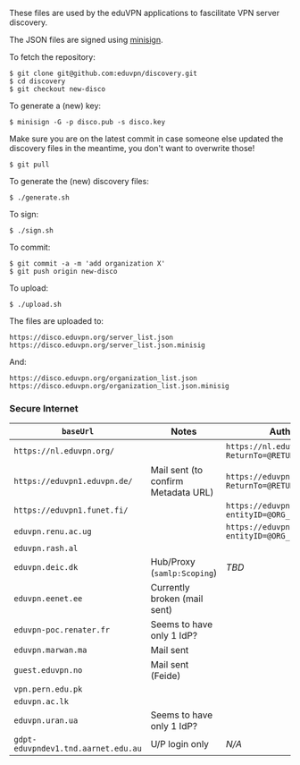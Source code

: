 These files are used by the eduVPN applications to fascilitate VPN server 
discovery.

The JSON files are signed using 
[minisign](https://jedisct1.github.io/minisign/).

To fetch the repository:

    $ git clone git@github.com:eduvpn/discovery.git
    $ cd discovery
    $ git checkout new-disco

To generate a (new) key:

    $ minisign -G -p disco.pub -s disco.key

Make sure you are on the latest commit in case someone else updated the 
discovery files in the meantime, you don't want to overwrite those!

    $ git pull

To generate the (new) discovery files:

    $ ./generate.sh

To sign:

    $ ./sign.sh

To commit:

    $ git commit -a -m 'add organization X'
    $ git push origin new-disco

To upload:

    $ ./upload.sh

The files are uploaded to:

    https://disco.eduvpn.org/server_list.json
    https://disco.eduvpn.org/server_list.json.minisig

And:

    https://disco.eduvpn.org/organization_list.json
    https://disco.eduvpn.org/organization_list.json.minisig

### Secure Internet 

| `baseUrl`                           | Notes                               | Authentication URL Template                                                          | Metadata URL |
| ----------------------------------- | ----------------------------------- | ------------------------------------------------------------------------------------ | ------------ |
| `https://nl.eduvpn.org/`            |                                     | `https://nl.eduvpn.org/php-saml-sp/login?ReturnTo=@RETURN_TO@&IdP=@ORG_ID@`          | `https://metadata.surfconext.nl/sp/https%253A%252F%252Fnl.eduvpn.org%252Fsaml`, `https://eva-saml-idp.eduroam.nl/simplesamlphp/saml2/idp/metadata.php` |
| `https://eduvpn1.eduvpn.de/`        | Mail sent (to confirm Metadata URL) | `https://eduvpn1.eduvpn.de/saml/login?ReturnTo=@RETURN_TO@&IdP=@ORG_ID@`             | `https://www.aai.dfn.de/fileadmin/metadata/dfn-aai-basic-metadata.xml` |
| `https://eduvpn1.funet.fi/`         |                                     | `https://eduvpn1.funet.fi/Shibboleth.sso/Login?entityID=@ORG_ID@&target=@RETURN_TO@` | `https://haka.funet.fi/metadata/haka-metadata.xml` |
| `eduvpn.renu.ac.ug`                 |                                     | `https://eduvpn.renu.ac.ug/Shibboleth.sso/Login?entityID=@ORG_ID@&target=@RETURN_TO@` | `https://rif.renu.ac.ug/rr/metadata/federation/RIF/IDP/metadata.xml` |
| `eduvpn.rash.al`                    |                                     | | |
| `eduvpn.deic.dk`                    | Hub/Proxy (`samlp:Scoping`)         | _TBD_ | `https://metadata.wayf.dk/birk-idp.xml` |
| `eduvpn.eenet.ee`                   | Currently broken (mail sent)        | | |
| `eduvpn-poc.renater.fr`             | Seems to have only 1 IdP?           | | | 
| `eduvpn.marwan.ma`                  | Mail sent                           | | |
| `guest.eduvpn.no`                   | Mail sent (Feide)                   | | |
| `vpn.pern.edu.pk`                   |                                     | | |
| `eduvpn.ac.lk`                      |                                     | | |
| `eduvpn.uran.ua`                    | Seems to have only 1 IdP?           | | |
| `gdpt-eduvpndev1.tnd.aarnet.edu.au` | U/P login only                      | _N/A_ | _N/A_ |
